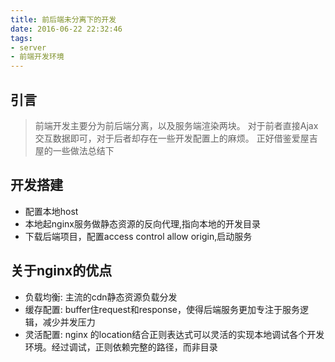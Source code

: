 ```yaml
---
title: 前后端未分离下的开发
date: 2016-06-22 22:32:46
tags:
- server
- 前端开发环境
---
```


## 引言
> 前端开发主要分为前后端分离，以及服务端渲染两块。
> 对于前者直接Ajax交互数据即可，对于后者却存在一些开发配置上的麻烦。
> 正好借鉴爱屋吉屋的一些做法总结下

## 开发搭建
- 配置本地host
- 本地起nginx服务做静态资源的反向代理,指向本地的开发目录
- 下载后端项目，配置access control allow origin,启动服务

## 关于nginx的优点
-  负载均衡:   主流的cdn静态资源负载分发
-  缓存配置:   buffer住request和response，使得后端服务更加专注于服务逻辑，减少并发压力
-  灵活配置:   nginx 的location结合正则表达式可以灵活的实现本地调试各个开发环境。经过调试，正则依赖完整的路径，而非目录
